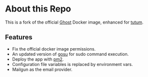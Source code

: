 # About this Repo
This is a fork of the official [Ghost](https://ghost.org) Docker image, enhanced for [tutum](https://tutum.co).
## Features
* Fix the official docker image permissions.
* An updated version of [gosu](https://github.com/tianon/gosu) for sudo command execution.
* Deploy the app with [pm2](https://github.com/Unitech/pm2).
* Configuration file variables is replaced by environment vars.
* Mailgun as the email provider.
